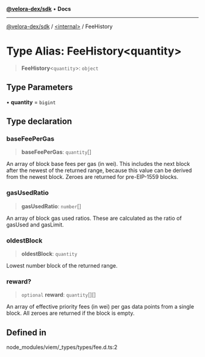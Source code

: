[**@velora-dex/sdk**](../../README.md) • **Docs**

***

[@velora-dex/sdk](../../globals.md) / [\<internal\>](../README.md) / FeeHistory

# Type Alias: FeeHistory\<quantity\>

> **FeeHistory**\<`quantity`\>: `object`

## Type Parameters

• **quantity** = `bigint`

## Type declaration

### baseFeePerGas

> **baseFeePerGas**: `quantity`[]

An array of block base fees per gas (in wei). This includes the next block after
the newest of the returned range, because this value can be derived from the newest block.
Zeroes are returned for pre-EIP-1559 blocks.

### gasUsedRatio

> **gasUsedRatio**: `number`[]

An array of block gas used ratios. These are calculated as the ratio of gasUsed and gasLimit.

### oldestBlock

> **oldestBlock**: `quantity`

Lowest number block of the returned range.

### reward?

> `optional` **reward**: `quantity`[][]

An array of effective priority fees (in wei) per gas data points from a single block. All zeroes are returned if the block is empty.

## Defined in

node\_modules/viem/\_types/types/fee.d.ts:2
